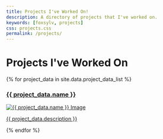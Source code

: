 ```yaml
---
title: Projects I've Worked On!
description: A directory of projects that I've worked on.
keywords: [foxsylv, projects]
css: projects.css
permalink: /projects/
---
```


<div class="full-width centered-text space100px">
    <h1>
        Projects I've Worked On
    </h1>
</div>

<div class="flex" id="project-list">
    {% for project_data in site.data.project_data_list %}
        <div class="project box">
            <a href="{{ project_data.link | relative_url }}">
                <div class="project-title centered-text">
                    <h3>
                        {{ project_data.name }}
                    </h3>
                </div>
                <img class="project-image" src="{{ project_data.image | relative_url }}" alt="{{ project_data.name }} Image">
                <div class="project-description centered-text">
                    <p>
                        {{ project_data.description }}
                    </p>
                </div>
            </a>
        </div>
    {% endfor %}
</div>
